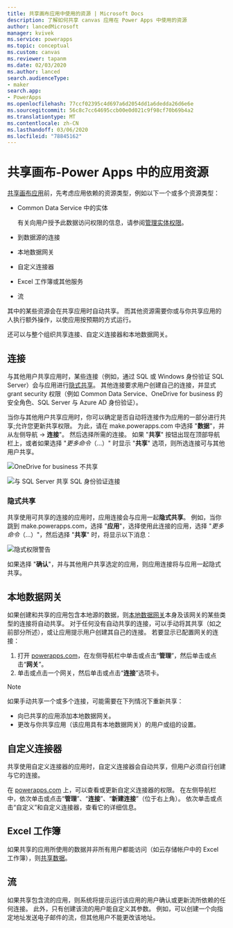 ```yaml
---
title: 共享画布应用中使用的资源 | Microsoft Docs
description: 了解如何共享 canvas 应用在 Power Apps 中使用的资源
author: lancedMicrosoft
manager: kvivek
ms.service: powerapps
ms.topic: conceptual
ms.custom: canvas
ms.reviewer: tapanm
ms.date: 02/03/2020
ms.author: lanced
search.audienceType:
- maker
search.app:
- PowerApps
ms.openlocfilehash: 77ccf02395c4d697a6d2054dd1a6dedda26d6e6e
ms.sourcegitcommit: 56c8c7cc64695ccb00e0d021c9f98cf70b69b4a2
ms.translationtype: MT
ms.contentlocale: zh-CN
ms.lasthandoff: 03/06/2020
ms.locfileid: "78845162"
---
```

# <a name="share-canvas-app-resources-in-power-apps"></a>共享画布-Power Apps 中的应用资源

[共享画布应用](share-app.md)前，先考虑应用依赖的资源类型，例如以下一个或多个资源类型：

* Common Data Service 中的实体

    有关向用户授予此数据访问权限的信息，请参阅[管理实体权限](share-app.md#manage-entity-permissions)。
    
* 到数据源的连接
* 本地数据网关
* 自定义连接器
* Excel 工作簿或其他服务
* 流

其中的某些资源会在共享应用时自动共享。 而其他资源需要你或与你共享应用的人执行额外操作，以使应用按预期的方式运行。

还可以与整个组织共享连接、自定义连接器和本地数据网关。

## <a name="connections"></a>连接

与其他用户共享应用时，某些连接（例如，通过 SQL 或 Windows 身份验证 SQL Server）会与应用进行[隐式共享](share-app-resources.md#implicit-sharing)。 其他连接要求用户创建自己的连接，并显式 grant security 权限（例如 Common Data Service、OneDrive for business 的安全角色、SQL Server 与 Azure AD 身份验证）。

当你与其他用户共享应用时，你可以确定是否自动将连接作为应用的一部分进行共享;允许您更新共享权限。 为此，请在 make.powerapps.com 中选择 "**数据**"，并从左侧导航 -> **连接**"。 然后选择所需的连接。 如果 "**共享**" 按钮出现在顶部导航栏上，或者如果选择 "*更多命令*（...）" 时显示 "**共享**" 选项，则所选连接可与其他用户共享。

  ![OneDrive for business 不共享](./media/share-app-resources/shared-connections-odb.png)

  ![与 SQL Server 共享 SQL 身份验证连接](./media/share-app-resources/shared-connections-sqlauth.png)

### <a name="implicit-sharing"></a>隐式共享

共享使用可共享的连接的应用时，应用连接会与应用一起**隐式共享**。 例如，当你跳到 make.powerapps.com，选择 "**应用**"，选择使用此连接的应用，选择 "*更多命令*（...）"，然后选择 "**共享**" 时，将显示以下消息：

  ![隐式权限警告](./media/share-app-resources/share-app-implicit-permission.png)

如果选择 "**确认**"，并与其他用户共享选定的应用，则应用连接将与应用一起隐式共享。

## <a name="on-premises-data-gateways"></a>本地数据网关
如果创建和共享的应用包含本地源的数据，则[本地数据网关](gateway-management.md)本身及该网关的某些类型的连接将自动共享。 对于任何没有自动共享的连接，可以手动将其共享（如之前部分所述），或让应用提示用户创建其自己的连接。 若要显示已配置网关的连接：

1. 打开 [powerapps.com](https://make.powerapps.com?utm_source=padocs&utm_medium=linkinadoc&utm_campaign=referralsfromdoc)，在左侧导航栏中单击或点击“**管理**”，然后单击或点击“**网关**”。
2. 单击或点击一个网关，然后单击或点击“**连接**”选项卡。

> [!NOTE]
> 如果手动共享一个或多个连接，可能需要在下列情况下重新共享：

* 向已共享的应用添加本地数据网关。
* 更改与你共享应用（该应用具有本地数据网关）的用户或组的设置。

## <a name="custom-connectors"></a>自定义连接器
共享使用自定义连接器的应用时，自定义连接器会自动共享，但用户必须自行创建与它的连接。

在 [powerapps.com](https://make.powerapps.com?utm_source=padocs&utm_medium=linkinadoc&utm_campaign=referralsfromdoc) 上，可以查看或更新自定义连接器的权限。 在左侧导航栏中，依次单击或点击“**管理**”、“**连接**”、“**新建连接**”（位于右上角）。 依次单击或点击“自定义”和自定义连接器，查看它的详细信息。

## <a name="excel-workbooks"></a>Excel 工作簿
如果共享的应用所使用的数据并非所有用户都能访问（如云存储帐户中的 Excel 工作簿），则[共享数据](share-app-data.md)。

## <a name="flows"></a>流
如果共享包含流的应用，则系统将提示运行该应用的用户确认或更新流所依赖的任何连接。 此外，只有创建该流的用户能自定义其参数。 例如，可以创建一个向指定地址发送电子邮件的流，但其他用户不能更改该地址。

